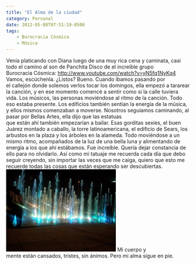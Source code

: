 ```yaml
---
title: "El Alma de la ciudad"
category: Personal
date: 2012-05-08T07:51:19-0500
tags:
    - Burocracia Cósmica
    - Música
---
```


Venía platicando con Diana luego de una muy rica cena y caminata, casi todo el camino al son de Panchita Disco de el increíble grupo Burocracia Cósmica: http://www.youtube.com/watch?v=yN5fq1NyKq4 Vamos, escúchenla. ¿Listos? Bueno. Cuando íbamos pasando por el callejón donde solemos verlos tocar los domingos, ella empezó a tararear la canción, y en ese momento comencé a sentir como si la calle tuviera vida. Los músicos, las personas moviéndose al ritmo de la canción. Todo eso estaba presente. Los edificios también sentían la energía de la música, y ellos mismos comenzaban a moverse. Nosotros seguíamos caminando, al pasar por Bellas Artes, ella dijo que las estatuas que están ahí también empezarían a bailar. Esas gorditas sexies, el buen Juárez montado a caballo, la torre latinoamericana, el edificio de Sears, los arbustos en la plaza y los árboles en la alameda. Todo moviéndose a un mismo ritmo, acompañados de la luz de una bella luna y alimentando de energía a los que ahí estábamos. Fue increíble. Quería dejar constancia de ello para no olvidarlo. Así como mi tatuaje me recuerda cada día que debo seguir creyendo, sin importar las veces que me caiga, quiero que esto me recuerde todas las cosas que están esperando ser descubiertas. [![Fuentes en el Monumento a la Revolución](e3f5b5d2-5192-4167-8462-0d3a5c485e54.jpg)](http://osiux.ws/wp-content/uploads/2013/11/549408540.jpg) Mi cuerpo y mente están cansados, tristes, sin ánimos. Pero mi alma sigue en pie.